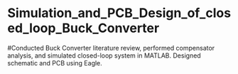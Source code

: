 # Simulation_and_PCB_Design_of_closed_loop_Buck_Converter

#Conducted Buck Converter literature review, performed compensator analysis, and simulated closed-loop system in MATLAB. Designed schematic and PCB using Eagle.
